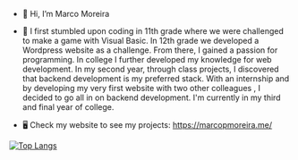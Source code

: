 - 👋 Hi, I’m Marco Moreira

- 👀 I first stumbled upon coding in 11th grade where we were challenged to make a game with Visual Basic. In 12th grade we developed a Wordpress website as a challenge. From there, I gained a passion for programming. In college I further developed my knowledge for web development. In my second year, through class projects, I discovered that backend development is my preferred stack. With an internship and by developing my very first website with two other colleagues , I decided to go all in on backend development. I'm currently in my third and final year of college.

- 🖥️  Check my website to see my projects: https://marcopmoreira.me/

[![Top Langs](https://github-readme-stats.vercel.app/api/top-langs/?username=MMoreira01&theme=dark&layout=compact)](https://github.com/anuraghazra/github-readme-stats)
<!---
MMoreira01/MMoreira01 is a ✨ special ✨ repository because its `README.md` (this file) appears on your GitHub profile.
You can click the Preview link to take a look at your changes.
--->
